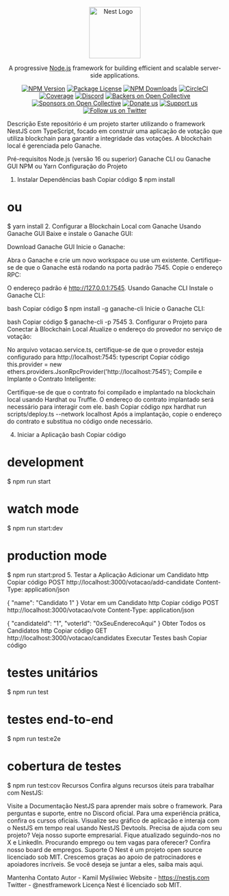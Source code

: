 <p align="center"> <a href="http://nestjs.com/" target="blank"><img src="https://nestjs.com/img/logo-small.svg" width="120" alt="Nest Logo" /></a> </p> <p align="center">A progressive <a href="http://nodejs.org" target="_blank">Node.js</a> framework for building efficient and scalable server-side applications.</p> <p align="center"> <a href="https://www.npmjs.com/~nestjscore" target="_blank"><img src="https://img.shields.io/npm/v/@nestjs/core.svg" alt="NPM Version" /></a> <a href="https://www.npmjs.com/~nestjscore" target="_blank"><img src="https://img.shields.io/npm/l/@nestjs/core.svg" alt="Package License" /></a> <a href="https://www.npmjs.com/~nestjscore" target="_blank"><img src="https://img.shields.io/npm/dm/@nestjs/common.svg" alt="NPM Downloads" /></a> <a href="https://circleci.com/gh/nestjs/nest" target="_blank"><img src="https://img.shields.io/circleci/build/github/nestjs/nest/master" alt="CircleCI" /></a> <a href="https://coveralls.io/github/nestjs/nest?branch=master" target="_blank"><img src="https://coveralls.io/repos/github/nestjs/nest/badge.svg?branch=master#9" alt="Coverage" /></a> <a href="https://discord.gg/G7Qnnhy" target="_blank"><img src="https://img.shields.io/badge/discord-online-brightgreen.svg" alt="Discord"/></a> <a href="https://opencollective.com/nest#backer" target="_blank"><img src="https://opencollective.com/nest/backers/badge.svg" alt="Backers on Open Collective" /></a> <a href="https://opencollective.com/nest#sponsor" target="_blank"><img src="https://opencollective.com/nest/sponsors/badge.svg" alt="Sponsors on Open Collective" /></a> <a href="https://paypal.me/kamilmysliwiec" target="_blank"><img src="https://img.shields.io/badge/Donate-PayPal-ff3f59.svg" alt="Donate us"/></a> <a href="https://opencollective.com/nest#sponsor" target="_blank"><img src="https://img.shields.io/badge/Support%20us-Open%20Collective-41B883.svg" alt="Support us"></a> <a href="https://twitter.com/nestframework" target="_blank"><img src="https://img.shields.io/twitter/follow/nestframework.svg?style=social&label=Follow" alt="Follow us on Twitter"></a> </p>
Descrição
Este repositório é um projeto starter utilizando o framework NestJS com TypeScript, focado em construir uma aplicação de votação que utiliza blockchain para garantir a integridade das votações. A blockchain local é gerenciada pelo Ganache.

Pré-requisitos
Node.js (versão 16 ou superior)
Ganache CLI ou Ganache GUI
NPM ou Yarn
Configuração do Projeto
1. Instalar Dependências
bash
Copiar código
$ npm install
# ou
$ yarn install
2. Configurar a Blockchain Local com Ganache
Usando Ganache GUI
Baixe e instale o Ganache GUI:

Download Ganache GUI
Inicie o Ganache:

Abra o Ganache e crie um novo workspace ou use um existente.
Certifique-se de que o Ganache está rodando na porta padrão 7545.
Copie o endereço RPC:

O endereço padrão é http://127.0.0.1:7545.
Usando Ganache CLI
Instale o Ganache CLI:

bash
Copiar código
$ npm install -g ganache-cli
Inicie o Ganache CLI:

bash
Copiar código
$ ganache-cli -p 7545
3. Configurar o Projeto para Conectar à Blockchain Local
Atualize o endereço do provedor no serviço de votação:

No arquivo votacao.service.ts, certifique-se de que o provedor esteja configurado para http://localhost:7545:
typescript
Copiar código
this.provider = new ethers.providers.JsonRpcProvider('http://localhost:7545');
Compile e Implante o Contrato Inteligente:

Certifique-se de que o contrato foi compilado e implantado na blockchain local usando Hardhat ou Truffle. O endereço do contrato implantado será necessário para interagir com ele.
bash
Copiar código
npx hardhat run scripts/deploy.ts --network localhost
Após a implantação, copie o endereço do contrato e substitua no código onde necessário.

4. Iniciar a Aplicação
bash
Copiar código
# development
$ npm run start

# watch mode
$ npm run start:dev

# production mode
$ npm run start:prod
5. Testar a Aplicação
Adicionar um Candidato
http
Copiar código
POST http://localhost:3000/votacao/add-candidate
Content-Type: application/json

{
  "name": "Candidato 1"
}
Votar em um Candidato
http
Copiar código
POST http://localhost:3000/votacao/vote
Content-Type: application/json

{
  "candidateId": "1",
  "voterId": "0xSeuEnderecoAqui"
}
Obter Todos os Candidatos
http
Copiar código
GET http://localhost:3000/votacao/candidates
Executar Testes
bash
Copiar código
# testes unitários
$ npm run test

# testes end-to-end
$ npm run test:e2e

# cobertura de testes
$ npm run test:cov
Recursos
Confira alguns recursos úteis para trabalhar com NestJS:

Visite a Documentação NestJS para aprender mais sobre o framework.
Para perguntas e suporte, entre no Discord oficial.
Para uma experiência prática, confira os cursos oficiais.
Visualize seu gráfico de aplicação e interaja com o NestJS em tempo real usando NestJS Devtools.
Precisa de ajuda com seu projeto? Veja nosso suporte empresarial.
Fique atualizado seguindo-nos no X e LinkedIn.
Procurando emprego ou tem vagas para oferecer? Confira nosso board de empregos.
Suporte
O Nest é um projeto open source licenciado sob MIT. Crescemos graças ao apoio de patrocinadores e apoiadores incríveis. Se você deseja se juntar a eles, saiba mais aqui.

Mantenha Contato
Autor - Kamil Myśliwiec
Website - https://nestjs.com
Twitter - @nestframework
Licença
Nest é licenciado sob MIT.